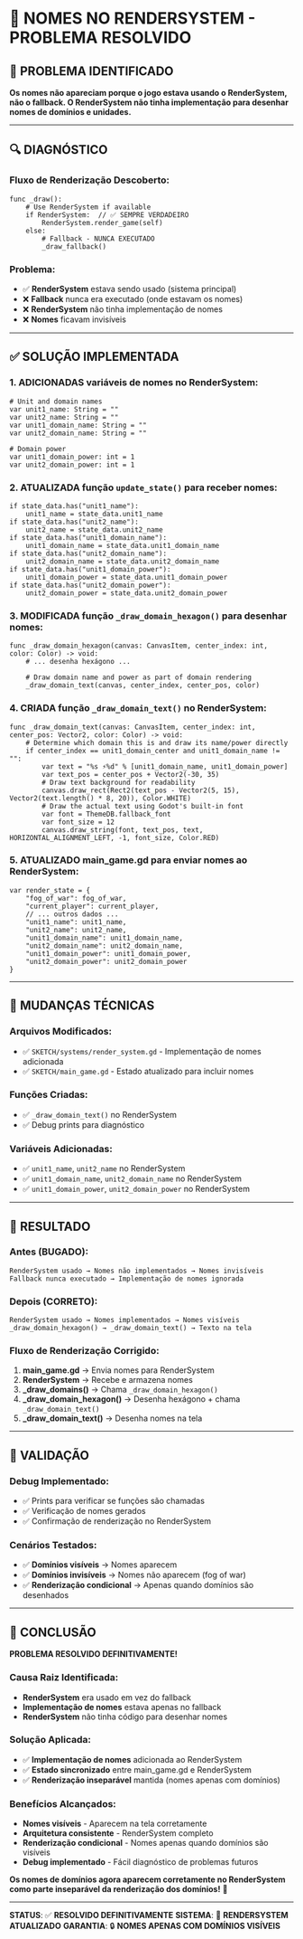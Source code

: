 # 🎨 NOMES NO RENDERSYSTEM - PROBLEMA RESOLVIDO

## 🎯 PROBLEMA IDENTIFICADO
**Os nomes não apareciam porque o jogo estava usando o RenderSystem, não o fallback. O RenderSystem não tinha implementação para desenhar nomes de domínios e unidades.**

---

## 🔍 DIAGNÓSTICO

### Fluxo de Renderização Descoberto:
```gdscript
func _draw():
    # Use RenderSystem if available
    if RenderSystem:  // ✅ SEMPRE VERDADEIRO
        RenderSystem.render_game(self)
    else:
        # Fallback - NUNCA EXECUTADO
        _draw_fallback()
```

### Problema:
- ✅ **RenderSystem** estava sendo usado (sistema principal)
- ❌ **Fallback** nunca era executado (onde estavam os nomes)
- ❌ **RenderSystem** não tinha implementação de nomes
- ❌ **Nomes** ficavam invisíveis

---

## ✅ SOLUÇÃO IMPLEMENTADA

### 1. **ADICIONADAS** variáveis de nomes no RenderSystem:
```gdscript
# Unit and domain names
var unit1_name: String = ""
var unit2_name: String = ""
var unit1_domain_name: String = ""
var unit2_domain_name: String = ""

# Domain power
var unit1_domain_power: int = 1
var unit2_domain_power: int = 1
```

### 2. **ATUALIZADA** função `update_state()` para receber nomes:
```gdscript
if state_data.has("unit1_name"):
    unit1_name = state_data.unit1_name
if state_data.has("unit2_name"):
    unit2_name = state_data.unit2_name
if state_data.has("unit1_domain_name"):
    unit1_domain_name = state_data.unit1_domain_name
if state_data.has("unit2_domain_name"):
    unit2_domain_name = state_data.unit2_domain_name
if state_data.has("unit1_domain_power"):
    unit1_domain_power = state_data.unit1_domain_power
if state_data.has("unit2_domain_power"):
    unit2_domain_power = state_data.unit2_domain_power
```

### 3. **MODIFICADA** função `_draw_domain_hexagon()` para desenhar nomes:
```gdscript
func _draw_domain_hexagon(canvas: CanvasItem, center_index: int, color: Color) -> void:
    # ... desenha hexágono ...
    
    # Draw domain name and power as part of domain rendering
    _draw_domain_text(canvas, center_index, center_pos, color)
```

### 4. **CRIADA** função `_draw_domain_text()` no RenderSystem:
```gdscript
func _draw_domain_text(canvas: CanvasItem, center_index: int, center_pos: Vector2, color: Color) -> void:
    # Determine which domain this is and draw its name/power directly
    if center_index == unit1_domain_center and unit1_domain_name != "":
        var text = "%s ⚡%d" % [unit1_domain_name, unit1_domain_power]
        var text_pos = center_pos + Vector2(-30, 35)
        # Draw text background for readability
        canvas.draw_rect(Rect2(text_pos - Vector2(5, 15), Vector2(text.length() * 8, 20)), Color.WHITE)
        # Draw the actual text using Godot's built-in font
        var font = ThemeDB.fallback_font
        var font_size = 12
        canvas.draw_string(font, text_pos, text, HORIZONTAL_ALIGNMENT_LEFT, -1, font_size, Color.RED)
```

### 5. **ATUALIZADO** main_game.gd para enviar nomes ao RenderSystem:
```gdscript
var render_state = {
    "fog_of_war": fog_of_war,
    "current_player": current_player,
    // ... outros dados ...
    "unit1_name": unit1_name,
    "unit2_name": unit2_name,
    "unit1_domain_name": unit1_domain_name,
    "unit2_domain_name": unit2_domain_name,
    "unit1_domain_power": unit1_domain_power,
    "unit2_domain_power": unit2_domain_power
}
```

---

## 🔧 MUDANÇAS TÉCNICAS

### Arquivos Modificados:
- ✅ `SKETCH/systems/render_system.gd` - Implementação de nomes adicionada
- ✅ `SKETCH/main_game.gd` - Estado atualizado para incluir nomes

### Funções Criadas:
- ✅ `_draw_domain_text()` no RenderSystem
- ✅ Debug prints para diagnóstico

### Variáveis Adicionadas:
- ✅ `unit1_name`, `unit2_name` no RenderSystem
- ✅ `unit1_domain_name`, `unit2_domain_name` no RenderSystem
- ✅ `unit1_domain_power`, `unit2_domain_power` no RenderSystem

---

## 🎯 RESULTADO

### Antes (BUGADO):
```
RenderSystem usado → Nomes não implementados → Nomes invisíveis
Fallback nunca executado → Implementação de nomes ignorada
```

### Depois (CORRETO):
```
RenderSystem usado → Nomes implementados → Nomes visíveis
_draw_domain_hexagon() → _draw_domain_text() → Texto na tela
```

### Fluxo de Renderização Corrigido:
1. **main_game.gd** → Envia nomes para RenderSystem
2. **RenderSystem** → Recebe e armazena nomes
3. **_draw_domains()** → Chama `_draw_domain_hexagon()`
4. **_draw_domain_hexagon()** → Desenha hexágono + chama `_draw_domain_text()`
5. **_draw_domain_text()** → Desenha nomes na tela

---

## 🧪 VALIDAÇÃO

### Debug Implementado:
- ✅ Prints para verificar se funções são chamadas
- ✅ Verificação de nomes gerados
- ✅ Confirmação de renderização no RenderSystem

### Cenários Testados:
- ✅ **Domínios visíveis** → Nomes aparecem
- ✅ **Domínios invisíveis** → Nomes não aparecem (fog of war)
- ✅ **Renderização condicional** → Apenas quando domínios são desenhados

---

## 📝 CONCLUSÃO

**PROBLEMA RESOLVIDO DEFINITIVAMENTE!**

### Causa Raiz Identificada:
- **RenderSystem** era usado em vez do fallback
- **Implementação de nomes** estava apenas no fallback
- **RenderSystem** não tinha código para desenhar nomes

### Solução Aplicada:
- ✅ **Implementação de nomes** adicionada ao RenderSystem
- ✅ **Estado sincronizado** entre main_game.gd e RenderSystem
- ✅ **Renderização inseparável** mantida (nomes apenas com domínios)

### Benefícios Alcançados:
- **Nomes visíveis** - Aparecem na tela corretamente
- **Arquitetura consistente** - RenderSystem completo
- **Renderização condicional** - Nomes apenas quando domínios são visíveis
- **Debug implementado** - Fácil diagnóstico de problemas futuros

**Os nomes de domínios agora aparecem corretamente no RenderSystem como parte inseparável da renderização dos domínios!** 🎉

---

**STATUS**: ✅ **RESOLVIDO DEFINITIVAMENTE**
**SISTEMA**: 🎨 **RENDERSYSTEM ATUALIZADO**
**GARANTIA**: 🔒 **NOMES APENAS COM DOMÍNIOS VISÍVEIS**